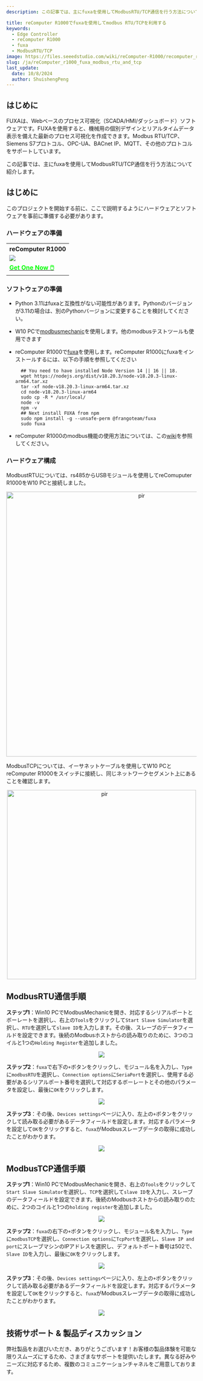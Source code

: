 ```yaml
---
description: この記事では、主にfuxaを使用してModbusRTU/TCP通信を行う方法について紹介します。

title: reComputer R1000でfuxaを使用してmodbus RTU/TCPを利用する
keywords:
  - Edge Controller
  - reComputer R1000
  - fuxa
  - ModbusRTU/TCP
image: https://files.seeedstudio.com/wiki/reComputer-R1000/recomputer_r_images/01.png
slug: /ja/reComputer_r1000_fuxa_modbus_rtu_and_tcp
last_update:
  date: 10/8/2024
  author: ShuishengPeng
---
```


## はじめに

FUXAは、Webベースのプロセス可視化（SCADA/HMI/ダッシュボード）ソフトウェアです。FUXAを使用すると、機械用の個別デザインとリアルタイムデータ表示を備えた最新のプロセス可視化を作成できます。Modbus RTU/TCP、Siemens S7プロトコル、OPC-UA、BACnet IP、MQTT、その他のプロトコルをサポートしています。

この記事では、主にfuxaを使用してModbusRTU/TCP通信を行う方法について紹介します。

## はじめに

このプロジェクトを開始する前に、ここで説明するようにハードウェアとソフトウェアを事前に準備する必要があります。

### ハードウェアの準備

<div class="table-center">
 <table class="table-nobg">
    <tr class="table-trnobg">
      <th class="table-trnobg">reComputer R1000</th>
  </tr>
    <tr class="table-trnobg"></tr>
  <tr class="table-trnobg">
   <td class="table-trnobg"><div style={{textAlign:'center'}}><img src="https://files.seeedstudio.com/wiki/reComputer-R1000/recomputer_r_images/01.png" style={{width:300, height:'auto'}}/></div></td>
  </tr>
    <tr class="table-trnobg"></tr>
  <tr class="table-trnobg">
   <td class="table-trnobg"><div class="get_one_now_container" style={{textAlign: 'center'}}><a class="get_one_now_item" href="https://www.seeedstudio.com/reComputer-R1025-10-p-5895.html" target="_blank">
              <strong><span><font color={'FFFFFF'} size={"4"}> Get One Now 🖱️</font></span></strong>
          </a></div></td>
        </tr>
    </table>
</div>

### ソフトウェアの準備

- Python 3.11はfuxaと互換性がない可能性があります。Pythonのバージョンが3.11の場合は、別のPythonバージョンに変更することを検討してください。

- W10 PCで[modbusmechanic](https://modbusmechanic.scifidryer.com/)を使用します。他のmodbusテストツールも使用できます
- reComputer R1000で[fuxa](https://github.com/frangoteam/FUXA)を使用します。reComputer R1000にfuxaをインストールするには、以下の手順を参照してください

  ```shell
    ## You need to have installed Node Version 14 || 16 || 18.
    wget https://nodejs.org/dist/v18.20.3/node-v18.20.3-linux-arm64.tar.xz
    tar -xf node-v18.20.3-linux-arm64.tar.xz
    cd node-v18.20.3-linux-arm64
    sudo cp -R * /usr/local/
    node -v
    npm -v
    ## Next install FUXA from npm
    sudo npm install -g --unsafe-perm @frangoteam/fuxa
    sudo fuxa
  ```

- reComputer R1000のmodbus機能の使用方法については、この[wiki](https://wiki.seeedstudio.com/ja/reComputer_r1000_use_rs485_modbus_rtu/)を参照してください。

### ハードウェア構成

ModbustRTUについては、rs485からUSBモジュールを使用してreComuputer R1000をW10 PCと接続しました。

<div align="center"><img src="https://files.seeedstudio.com/wiki/reComputer-R1000/RS485_fix/hardwareconnection.png" alt="pir" width="700" height="auto" /></div>

ModbusTCPについては、イーサネットケーブルを使用してW10 PCとreComputer R1000をスイッチに接続し、同じネットワークセグメント上にあることを確認します。

<div align="center"><img src="https://files.seeedstudio.com/wiki/reComputer-R1000/fuxa/r1000_connection.png" alt="pir" width="500" height="auto" /></div>

## ModbusRTU通信手順

**ステップ1**：Win10 PCでModbusMechanicを開き、対応するシリアルポートとボーレートを選択し、右上の`Tools`をクリックして`Start Slave Simulator`を選択し、`RTU`を選択して`slave ID`を入力します。その後、スレーブのデータフィールドを設定できます。後続のModbusホストからの読み取りのために、3つのコイルと1つの`Holding Register`を追加しました。

<center><img width={600} src="https://files.seeedstudio.com/wiki/reComputer-R1000/fuxa/ModbusRTU_slva_data.gif" /></center>

**ステップ2**：`fuxa`で右下の`+`ボタンをクリックし、モジュール名を入力し、`Type`に`modbusRTU`を選択し、`Connection options`に`SeriaPort`を選択し、使用する必要があるシリアルポート番号を選択して対応するボーレートとその他のパラメータを設定し、最後に`OK`をクリックします。

<center><img width={600} src="https://files.seeedstudio.com/wiki/reComputer-R1000/fuxa/first_configure.png" /></center>

**ステップ3**：その後、`Devices settings`ページに入り、左上の`+`ボタンをクリックして読み取る必要があるデータフィールドを設定します。対応するパラメータを設定して`OK`をクリックすると、`fuxa`がModbusスレーブデータの取得に成功したことがわかります。

<center><img width={600} src="https://files.seeedstudio.com/wiki/reComputer-R1000/fuxa/ModbusRTU_master.gif" /></center>

## ModbusTCP通信手順

**ステップ1**：Win10 PCでModbusMechanicを開き、右上の`Tools`をクリックして`Start Slave Simulator`を選択し、`TCP`を選択して`slave ID`を入力し、スレーブのデータフィールドを設定できます。後続のModbusホストからの読み取りのために、2つのコイルと1つの`holding register`を追加しました。

<center><img width={600} src="https://files.seeedstudio.com/wiki/reComputer-R1000/fuxa/ModbusTcp_slava_data.gif" /></center>

**ステップ2**：`fuxa`の右下の`+`ボタンをクリックし、モジュール名を入力し、`Type`に`modbusTCP`を選択し、`Connection options`に`TcpPort`を選択し、`Slave IP and port`にスレーブマシンのIPアドレスを選択し、デフォルトポート番号は502で、`Slave ID`を入力し、最後に`OK`をクリックします。

<center><img width={600} src="https://files.seeedstudio.com/wiki/reComputer-R1000/fuxa/modbustcp_first_configure.png" /></center>

**ステップ3**：その後、`Devices settings`ページに入り、左上の`+`ボタンをクリックして読み取る必要があるデータフィールドを設定します。対応するパラメータを設定して`OK`をクリックすると、`fuxa`がModbusスレーブデータの取得に成功したことがわかります。

<center><img width={600} src="https://files.seeedstudio.com/wiki/reComputer-R1000/fuxa/ModbusTcp_master.gif" /></center>

## 技術サポート & 製品ディスカッション

弊社製品をお選びいただき、ありがとうございます！お客様の製品体験を可能な限りスムーズにするため、さまざまなサポートを提供いたします。異なる好みやニーズに対応するため、複数のコミュニケーションチャネルをご用意しております。

<div class="button_tech_support_container">
<a href="https://forum.seeedstudio.com/" class="button_forum"></a>
<a href="https://www.seeedstudio.com/contacts" class="button_email"></a>
</div>

<div class="button_tech_support_container">
<a href="https://discord.gg/eWkprNDMU7" class="button_discord"></a>
<a href="https://github.com/Seeed-Studio/wiki-documents/discussions/69" class="button_discussion"></a>
</div>
